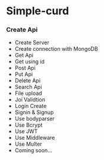 # Simple-curd

<h3>Create Api</h3>
<ul>
<li>Create Server</li>
<li>Create connection with MongoDB</li>
<li>Get Api</li>
<li>Get using id</li>
<li>Post Api</li>
<li>Put Api</li>
<li>Delete Api </li>
<li>Search Api</li>
<li>File upload</li>
<li>Joi Validtion</li>
<li>Login Create</li>
<li>Signin & Signup</li>
<li>Use bodyparser</li>
<li>Use Bcrypt </li>
<li>Use JWT</li>
<li>Use Middleware</li>
<li>Use Multer</li>
<li>Coming soon...</li>
</ul>
